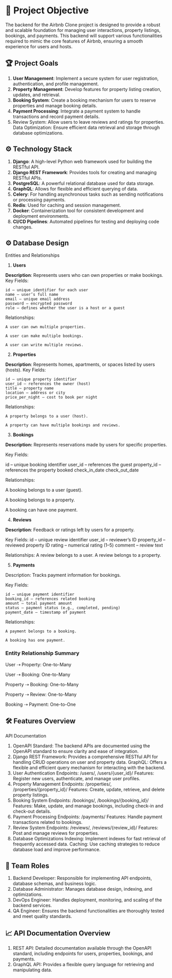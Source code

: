 # 🚀 Project Objective
The backend for the Airbnb Clone project is designed to provide a robust and scalable foundation for managing user interactions, property listings, bookings, and payments. This backend will support various functionalities required to mimic the core features of Airbnb, ensuring a smooth experience for users and hosts.

## 🏆 Project Goals
1. **User Management**: Implement a secure system for user registration, authentication, and profile management.
2. **Property Management**: Develop features for property listing creation, updates, and retrieval.
3. **Booking System**: Create a booking mechanism for users to reserve properties and manage booking details.
4. **Payment Processing**: Integrate a payment system to handle transactions and record payment details.
5. Review System: Allow users to leave reviews and ratings for properties.
Data Optimization: Ensure efficient data retrieval and storage through database optimizations.

## ⚙️ Technology Stack
1. **Django**: A high-level Python web framework used for building the RESTful API.
2. **Django REST Framework**: Provides tools for creating and managing RESTful APIs.
3. **PostgreSQL**: A powerful relational database used for data storage.
4. **GraphQL**: Allows for flexible and efficient querying of data.
5. **Celery**: For handling asynchronous tasks such as sending notifications or processing payments.
6. **Redis**: Used for caching and session management.
7. **Docker**: Containerization tool for consistent development and deployment environments.
8. **CI/CD Pipelines**: Automated pipelines for testing and deploying code changes.

## ⚙️ Database Design
Entities and Relationships
1. **Users**

**Description**: Represents users who can own properties or make bookings.
Key Fields:

    id – unique identifier for each user
    name – user’s full name
    email – unique email address
    password – encrypted password
    role – defines whether the user is a host or a guest

Relationships:

    A user can own multiple properties.

    A user can make multiple bookings.

    A user can write multiple reviews.

2. **Properties**

**Description**: Represents homes, apartments, or spaces listed by users (hosts).
Key Fields:

    id – unique property identifier
    user_id – references the owner (host)
    title – property name
    location – address or city
    price_per_night – cost to book per night

Relationships:

    A property belongs to a user (host).

    A property can have multiple bookings and reviews.

3. **Bookings**

**Description:** Represents reservations made by users for specific properties.

Key Fields:

id – unique booking identifier
user_id – references the guest
property_id – references the property booked
check_in_date
check_out_date

Relationships:

A booking belongs to a user (guest).

A booking belongs to a property.

A booking can have one payment.

4. **Reviews**

**Description**: Feedback or ratings left by users for a property.

Key Fields:
    id – unique review identifier
    user_id – reviewer’s ID
    property_id – reviewed property ID
    rating – numerical rating (1–5)
    comment – review text

Relationships:
    A review belongs to a user.
    A review belongs to a property.

5. **Payments**

Description: Tracks payment information for bookings.

Key Fields:

    id – unique payment identifier
    booking_id – references related booking
    amount – total payment amount
    status – payment status (e.g., completed, pending)
    payment_date – timestamp of payment

Relationships:

    A payment belongs to a booking.

    A booking has one payment.

### Entity Relationship Summary

User ⇢ Property: One-to-Many

User ⇢ Booking: One-to-Many

Property ⇢ Booking: One-to-Many

Property ⇢ Review: One-to-Many

Booking ⇢ Payment: One-to-One

## 🛠️ Features Overview
 API Documentation
1. OpenAPI Standard: The backend APIs are documented using the OpenAPI standard to ensure clarity and ease of integration.
2. Django REST Framework: Provides a comprehensive RESTful API for handling CRUD operations on user and property data.
GraphQL: Offers a flexible and efficient query mechanism for interacting with the backend.
3. User Authentication
Endpoints: /users/, /users/{user_id}/
Features: Register new users, authenticate, and manage user profiles.
4. Property Management
Endpoints: /properties/, /properties/{property_id}/
Features: Create, update, retrieve, and delete property listings.
5. Booking System
Endpoints: /bookings/, /bookings/{booking_id}/
Features: Make, update, and manage bookings, including check-in and check-out details.
6. Payment Processing
Endpoints: /payments/
Features: Handle payment transactions related to bookings.
7. Review System
Endpoints: /reviews/, /reviews/{review_id}/
Features: Post and manage reviews for properties.
8. Database Optimizations
Indexing: Implement indexes for fast retrieval of frequently accessed data.
Caching: Use caching strategies to reduce database load and improve performance.



## 👥 Team Roles
1. Backend Developer: Responsible for implementing API endpoints, database schemas, and business logic.
2. Database Administrator: Manages database design, indexing, and optimizations.
3. DevOps Engineer: Handles deployment, monitoring, and scaling of the backend services.
4. QA Engineer: Ensures the backend functionalities are thoroughly tested and meet quality standards.

## 📈 API Documentation Overview
1. REST API: Detailed documentation available through the OpenAPI standard, including endpoints for users, properties, bookings, and payments.
2. GraphQL API: Provides a flexible query language for retrieving and manipulating data.